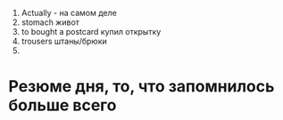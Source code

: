 1. Actually  - на самом деле
2. stomach живот
3. to bought a postcard купил открытку
4. trousers штаны/брюки
5. 








# Резюме дня, то, что запомнилось больше всего